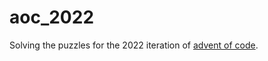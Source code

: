# aoc_2022

Solving the puzzles for the 2022 iteration of [advent of code](https://adventofcode.com/2022).
